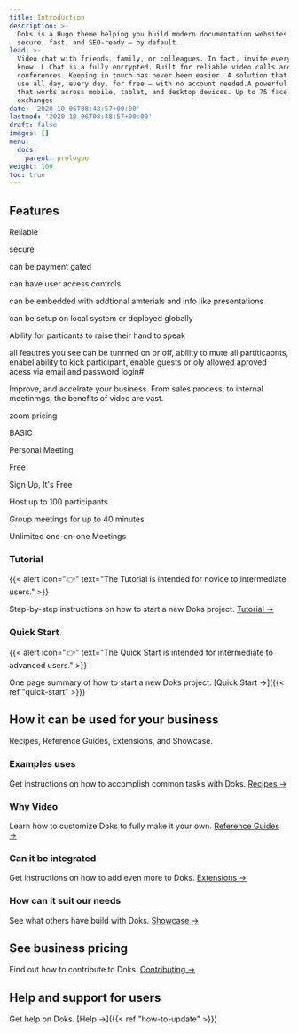 ```yaml
---
title: Introduction
description: >-
  Doks is a Hugo theme helping you build modern documentation websites that are
  secure, fast, and SEO-ready — by default.
lead: >-
  Video chat with friends, family, or colleagues. In fact, invite everyone you
  know. L Chat is a fully encrypted. Built for reliable video calls and
  conferences. Keeping in touch has never been easier. A solution that you can
  use all day, every day, for free — with no account needed.A powerful solution
  that works across mobile, tablet, and desktop devices. Up to 75 face to face
  exchanges
date: '2020-10-06T08:48:57+00:00'
lastmod: '2020-10-06T08:48:57+00:00'
draft: false
images: []
menu:
  docs:
    parent: prologue
weight: 100
toc: true
---
```

## Features

Reliable

secure

can be payment gated

can have user access controls

can be embedded with addtional amterials and info like presentations

can be setup on local system or deployed globally 

Ability for particants to raise their hand to speak

all feautres you see can be tunrned on or off, ability to mute all partiticapnts, enabel ability to kick participant, enable guests or oly allowed aproved acess via email and password login#

Improve, and accelrate your business. From sales process, to internal meetinmgs, the benefits of video are vast.

zoom pricing

BASIC

Personal Meeting



Free

Sign Up, It's Free

Host up to 100 participants

Group meetings for up to 40 minutes

Unlimited one-on-one Meetings

### Tutorial

{{< alert icon="👉" text="The Tutorial is intended for novice to intermediate users." >}}

Step-by-step instructions on how to start a new Doks project. [Tutorial →](https://getdoks.org/tutorial/introduction/)

### Quick Start

{{< alert icon="👉" text="The Quick Start is intended for intermediate to advanced users." >}}

One page summary of how to start a new Doks project. \[Quick Start →]\({{< ref "quick-start" >}})

## How it can be used for your business

Recipes, Reference Guides, Extensions, and Showcase.

### Examples uses

Get instructions on how to accomplish common tasks with Doks. [Recipes →](https://getdoks.org/docs/recipes/project-configuration/)

### Why Video

Learn how to customize Doks to fully make it your own. [Reference Guides →](https://getdoks.org/docs/reference-guides/security/)

### Can it be integrated

Get instructions on how to add even more to Doks. [Extensions →](https://getdoks.org/docs/extensions/add-google-fonts/)

### How can it suit our needs

See what others have build with Doks. [Showcase →](https://getdoks.org/showcase/neutrino-oscillations/)

## See business pricing

Find out how to contribute to Doks. [Contributing →](https://getdoks.org/docs/contributing/how-to-contribute/)

## Help and support for users

Get help on Doks. \[Help →]\({{< ref "how-to-update" >}})
